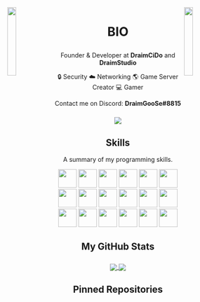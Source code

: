 <img align='left' src='https://raw.githubusercontent.com/sammwyy/sammwyy/master/sprites/LinkFront_Beat.gif' width='20%'>  
<img align='right' src='https://raw.githubusercontent.com/sammwyy/sammwyy/master/sprites/zelda.gif' width='20%'>  

# <p align="center">BIO</p>
<p align="center">Founder & Developer at <b>DraimCiDo</b> and <b>DraimStudio</b></p>

<p align="center">🔒 Security   ☁️ Networking
🌎 Game Server Creator 💻 Gamer</p>

<p align="center">Contact me on Discord: <b>DraimGooSe#8815</b></p>
<h3 align="center">
  <a href="https://discord.gg/draimcido/" alt="Дискорд">
      <img src="https://img.shields.io/discord/422951477535834123?color=green&style=for-the-badge"/>
  </a>
</h3>

<!-- <h2 align="center">My Plugins</h2>
<p align="center">Take a look at my most outstanding plugins.</p>


| <a href="" target="_blank">**DraimMenu**</a> | <a href="" target="_blank">**DraimCreative**</a> | <a href="" target="_blank">**DraimMarry**</a> | <a href="" target="_blank">**DraimCraft**</a> | <a href="" target="_blank">**DraimFood**</a> |
| :---: | :---: | :---: | :---: | :---: | 
<img align='center' src='' width="100px"  height='100px'> | <img align='center' width="100px" src='' height='100px'>  | <img align='center' src='' width="100px" height='100px'> | <img align='center' src='' width="100px" height='100px'> | <img align='center' src='' width="100px" height='100px'> |
| <a href="https://github.com/DraimCiDo/DraimMenu" target="_blank">`Source`</a> <a href="https://github.com/DraimCiDo/DraimMenu" target="_blank">`Wiki`</a> | <a href="https://github.com/DraimCiDo/DraimCreative" target="_blank">`Source`</a> <a href="https://github.com/DraimCiDo/DraimCreative" target="_blank">`Wiki`</a> | <a href="https://github.com/DraimCiDo/DraimMarry" target="_blank">`Source`</a> <a href="https://github.com/DraimCiDo/DraimMarry" target="_blank">`Wiki`</a> | <a href="https://github.com/DraimCiDo/DraimCraft" target="_blank">`Source`</a> <a href="https://github.com/DraimCiDo/DraimCraft" target="_blank">`Wiki`</a> | <a href="https://github.com/DraimCiDo/DraimFood" target="_blank">`Source`</a> <a href="https://github.com/DraimCiDo/DraimFood" target="_blank">`Wiki`</a> |
 -->
<h2 align="center">Skills</h2>
<p align="center">A summary of my programming skills.</p>

<p align="center">
  <img src='https://raw.githubusercontent.com/sammwyy/sammwyy/master/skills/apache.png' height='42px'/>
  <img src='https://raw.githubusercontent.com/sammwyy/sammwyy/master/skills/cloudflare.png' height='42px'/>
  <img src='https://raw.githubusercontent.com/sammwyy/sammwyy/master/skills/css.png' height='42px'/>
  <img src='https://raw.githubusercontent.com/sammwyy/sammwyy/master/skills/debian.webp' height='42px'/>
  <img src='https://raw.githubusercontent.com/sammwyy/sammwyy/master/skills/html.png' height='42px'>
  <img src='https://raw.githubusercontent.com/sammwyy/sammwyy/master/skills/java.png' height='42px'>
  <img src='https://raw.githubusercontent.com/sammwyy/sammwyy/master/skills/javascript.jpg' height='42px'>
  <img src='https://raw.githubusercontent.com/sammwyy/sammwyy/master/skills/mariadb.png' height='42px'>
  <img src='https://raw.githubusercontent.com/sammwyy/sammwyy/master/skills/mysql.png' height='42px'>
  <img src='https://raw.githubusercontent.com/sammwyy/sammwyy/master/skills/nextjs.png' height='42px'/>
  <img src='https://raw.githubusercontent.com/sammwyy/sammwyy/master/skills/Nginx.png' height='42px'/>
  <img src='https://raw.githubusercontent.com/sammwyy/sammwyy/master/skills/nodejs.png' height='42px'>
  <img src='https://raw.githubusercontent.com/sammwyy/sammwyy/master/skills/php.png' height='42px'>
  <img src='https://raw.githubusercontent.com/sammwyy/sammwyy/master/skills/python.png' height='42px'>
  <img src='https://raw.githubusercontent.com/sammwyy/sammwyy/master/skills/react.png' height='42px'>
  <img src='https://raw.githubusercontent.com/sammwyy/sammwyy/master/skills/sql.png' height='42px'>
  <img src='https://raw.githubusercontent.com/sammwyy/sammwyy/master/skills/typescript.png' height='42px'>
  <img src='https://raw.githubusercontent.com/sammwyy/sammwyy/master/skills/unity.png' height='42px'>
</p>

<h2 align="center">My GitHub Stats</h2>
<h3 align="center">
  <a href="https://github.com/DraimCiDo">
    <img align="center" src="https://github-readme-stats.vercel.app/api?username=DraimCIDo&count_private=true&theme=github_dark&locale=ru&&hide_border=true&disable_animations=truee">
  </a>
  <a href="https://github.com/DraimCiDo">
    <img align="center" src="https://github-readme-stats.vercel.app/api/top-langs/?username=DraimCiDo&count_private=true&locale=ru&theme=github_dark&hide_border=true&layout=compact">
  </a>
</h3>

<h2 align="center">Pinned Repositories</h2>

